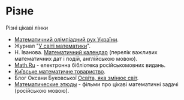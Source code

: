 # Різне

Різні цікаві лінки

* [Математичний олімпіадний рух України](https://matholymp.org.ua/).
* Журнал "[У світі математики](http://probability.univ.kiev.ua/usm/)".
* Н. Іванова. [Математичний календар](https://www.researchgate.net/project/Mathematical-Calendar) \(перелік важливих математичних дат і подій, англійською мовою\).
* [Math.Ru](https://math.ru/) - електронна бібліотека російськомовних видань.
* [Київське математичне товариство](http://www.mathsociety.kiev.ua/).
* Блог Оксани Буковської [Освіта, яка змінює світ](https://mathbuk.blogspot.com/).
* [Математические этюды](http://www.etudes.ru/) - фільми про цікаві математичні задачі \(російською мовою\).



